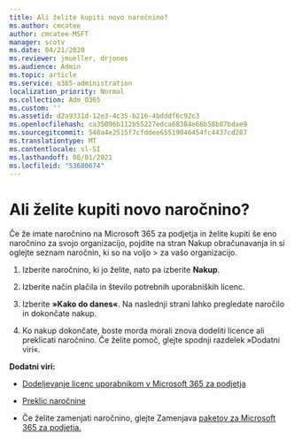```yaml
---
title: Ali želite kupiti novo naročnino?
ms.author: cmcatee
author: cmcatee-MSFT
manager: scotv
ms.date: 04/21/2020
ms.reviewer: jmueller, drjones
ms.audience: Admin
ms.topic: article
ms.service: o365-administration
localization_priority: Normal
ms.collection: Adm_O365
ms.custom: ''
ms.assetid: d2a9331d-12e3-4c35-b216-4bdddf6c92c3
ms.openlocfilehash: ca35096b112b55227edca68384e66b58b87bdae9
ms.sourcegitcommit: 540a4e2515f7cfddee65519046454fc4437cd287
ms.translationtype: MT
ms.contentlocale: sl-SI
ms.lasthandoff: 08/01/2021
ms.locfileid: "53680674"
---
```

# <a name="looking-to-buy-a-new-subscription"></a>Ali želite kupiti novo naročnino?

Če že imate naročnino na Microsoft 365 za podjetja in želite kupiti še eno  naročnino za svojo organizacijo, pojdite na stran Nakup obračunavanja in si oglejte seznam naročnin, ki so na voljo \> [](https://go.microsoft.com/fwlink/p/?linkid=868433) za vašo organizacijo.
 
1. Izberite naročnino, ki jo želite, nato pa izberite **Nakup**.

2. Izberite način plačila in število potrebnih uporabniških licenc.

3. Izberite **»Kako do danes«**. Na naslednji strani lahko pregledate naročilo in dokončate nakup.

4. Ko nakup dokončate, boste morda morali znova dodeliti licence ali preklicati naročnino. Če želite pomoč, glejte spodnji razdelek »Dodatni viri«.

 **Dodatni viri:**
  
- [Dodeljevanje licenc uporabnikom v Microsoft 365 za podjetja](/microsoft-365/admin/add-users/add-users)
    
- [Preklic naročnine](/microsoft-365/commerce/subscriptions/cancel-your-subscription)
    
- Če želite zamenjati naročnino, glejte Zamenjava [paketov za Microsoft 365 za podjetja.](/microsoft-365/commerce/subscriptions/switch-to-a-different-plan)